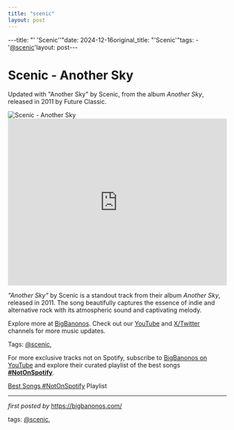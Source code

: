 ```yaml
---
title: "scenic"
layout: post
---
```

---title: "' 'Scenic''"date: 2024-12-16original_title: "'Scenic'"tags:  - '[@scenic](/tags/scenic/)'layout: post---<!-- Title of the Post --><h1 >Scenic - Another Sky</h1> <!-- Introductory Text --><p >Updated with "Another Sky" by Scenic, from the album *Another Sky*, released in 2011 by Future Classic.</p> <!-- Featured Image --><div > <img src="https://f4.bcbits.com/img/0002339621_25.jpg" alt="Scenic - Another Sky" /></div> <!-- YouTube Video Embed --><div > <iframe width="100%" height="385" src="https://www.youtube.com/embed/uO6y5n5dE48" title="Scenic - Another Sky" frameborder="0" allow="accelerometer; autoplay; clipboard-write; encrypted-media; gyroscope; picture-in-picture; web-share" referrerpolicy="strict-origin-when-cross-origin" allowfullscreen></iframe></div> <!-- Song Information --><div > <p><em>"Another Sky"</em> by Scenic is a standout track from their album *Another Sky*, released in 2011. The song beautifully captures the essence of indie and alternative rock with its atmospheric sound and captivating melody.</p></div> <!-- Footer Links --><div > <p>Explore more at <a href="https://bigbanonos.com/" target="_blank">BigBanonos</a>. Check out our <a href="https://www.youtube.com/[@BigBanonos](/tags/BigBanonos/)" target="_blank">YouTube</a> and <a href="https://x.com/bigbanonos" target="_blank">X/Twitter</a> channels for more music updates.</p></div> <!-- Tags --><p >Tags: [@scenic](/tags/scenic/),</p><!--Subscribe and Playlist Links--><div>    <p>For more exclusive tracks not on Spotify, subscribe to <a href="https://www.youtube.com/[@BigBanonos](/tags/BigBanonos/)" target="_blank">BigBanonos on YouTube</a> and explore their curated playlist of the best songs <strong>[#NotOnSpotify](/tags/NotOnSpotify/)</strong>.</p>    <p><a href="https://www.youtube.com/playlist?list=PLtuNtuTatqI0kFahUCbtbfenC_ET5O_tr" target="_blank">Best Songs [#NotOnSpotify](/tags/NotOnSpotify/) Playlist<br /></a></p></div><hr /><p><em>first posted by</em> <a href="https://bigbanonos.com/" rel="noopener" target="_new">https://bigbanonos.com/</a></p><p>tags: [@scenic](/tags/scenic/),</p>